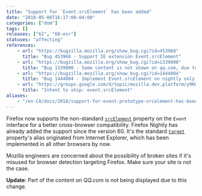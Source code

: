 ```yaml
---
title: "Support for `Event.srcElement` has been added"
date: "2018-05-08T16:17:00-04:00"
categories: ["dom"]
tags: []
releases: ["62", "68-esr"]
statuses: "affecting"
references:
    - url: "https://bugzilla.mozilla.org/show_bug.cgi?id=453968"
      title: "Bug 453968 - Support IE extension Event.srcElement"
    - url: "https://bugzilla.mozilla.org/show_bug.cgi?id=1339000"
      title: "Bug 1339000 - Some content is not shown on qq.com, due to use of event.srcElement"
    - url: "https://bugzilla.mozilla.org/show_bug.cgi?id=1444004"
      title: "Bug 1444004 - Implement Event.srcElement on nightly only for now"
    - url: "https://groups.google.com/d/topic/mozilla.dev.platform/y9KU21IBFvo/discussion"
      title: "Intent to ship: event.srcElement"
aliases:
    - "/en-CA/docs/2018/support-for-event-prototype-srcelement-has-been-added/"
---
```

Firefox now supports the non-standard [`srcElement`](https://developer.mozilla.org/docs/Web/API/Event/srcElement) property on the `Event` interface for a better cross-browser compatibility. Firefox Nightly has already added the support since the version 60. It's the standard [`target`](https://developer.mozilla.org/docs/Web/API/Event/target) property's alias originated from Internet Explorer, which has been implemented in all other browsers by now.

Mozilla engineers are concerned about the possibility of broken sites if it's misused for browser detection targeting Firefox. Make sure your site is not the case.

**Update**: Part of the content on *QQ.com* is not being displayed due to this change.
